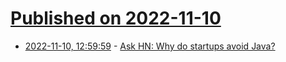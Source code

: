 # [Published on 2022-11-10](index.md)

* [2022-11-10, 12:59:59](https://news.ycombinator.com/item?id=33545788) - [Ask HN: Why do startups avoid Java?](https://news.ycombinator.com/item?id=33545788)
